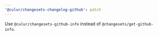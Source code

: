 ```yaml
---
'@culur/changesets-changelog-github': patch
---
```


Use `@culur/changesets-github-info` instead of `@changesets/get-github-info`.

